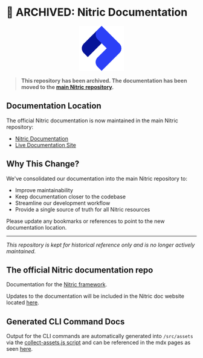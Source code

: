 # 🚨 ARCHIVED: Nitric Documentation

<p align="center"><a href="https://nitric.io" target="_blank"><img src="https://raw.githubusercontent.com/nitrictech/nitric/main/docs/assets/nitric-logo.svg" height="120"></a></p>

> **This repository has been archived. The documentation has been moved to the [main Nitric repository](https://github.com/nitrictech/nitric).**

## Documentation Location

The official Nitric documentation is now maintained in the main Nitric repository:

- [Nitric Documentation](https://github.com/nitrictech/nitric/tree/main/docs)
- [Live Documentation Site](https://nitric.io/docs)

## Why This Change?

We've consolidated our documentation into the main Nitric repository to:

- Improve maintainability
- Keep documentation closer to the codebase
- Streamline our development workflow
- Provide a single source of truth for all Nitric resources

Please update any bookmarks or references to point to the new documentation location.

---

_This repository is kept for historical reference only and is no longer actively maintained._

## The official Nitric documentation repo

Documentation for the [Nitric framework](https://github.com/nitrictech/nitric).

Updates to the documentation will be included in the Nitric doc website located [here](https://nitric.io/docs).

## Generated CLI Command Docs

Output for the CLI commands are automatically generated into `/src/assets` via the [collect-assets.js script](./scripts/collect-assets.js) and can be referenced in the mdx pages as seen [here](./src/pages/reference/cli.mdx).
